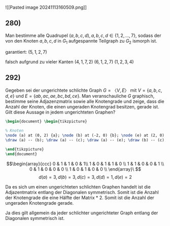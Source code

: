 ![[Pasted image 20241113160509.png]]
## 280) 
Man bestimme alle Quadrupel $(a, b, c, d), a, b, c, d ∈ \{1, 2, . . . , 7\}$, sodass der von den Knoten
$a, b, c, d$ in $G_{1}$ aufgespannte Teilgraph zu $G_{2}$ ismorph ist.

garantiert:
$(5,1,2,7)$


falsch aufgrund zu vieler Kanten
$(4,1,7,2)$
$(6, 1, 2, 7)$
$(1,2,3,4)$

## 292) 
Gegeben sei der ungerichtete schlichte Graph $G = 〈V, E〉$ mit $V = \{a, b, c, d, e\}$ und $E =\{ab, ac, ae, bc, bd, ce\}$. Man veranschauliche $G$ graphisch, bestimme seine Adjazenzmatrix sowie alle Knotengrade und zeige, dass die Anzahl der Knoten, die einen ungeraden Knotengrad besitzen, gerade ist. Gilt diese Aussage in jedem ungerichteten Graphen?




```tikz 
\begin{document} \begin{tikzpicture}

% Knoten 
\node (a) at (0, 2) {a}; \node (b) at (-2, 0) {b}; \node (e) at (2, 0) {e}; \node (d) at (-2, -2) {d}; \node (c) at (2, -2) {c}; % Kanten 
\draw (a) -- (b); \draw (a) -- (c); \draw (a) -- (e); \draw (b) -- (c); \draw (b) -- (d); \draw (c) -- (e);

\end{tikzpicture} 
\end{document}
```

 $$\begin{array}{ccc} 0 & 1 & 1 & 0 & 1\\ 1 & 0 & 1 & 1 & 0 \\ 1 & 1 & 0 & 0 & 1 \\ 0 & 1 & 0 & 0 & 0 \\ 1 & 0 & 1 & 0 & 0 \\ \end{array}\
 $$
 $$
d(a) = 3, d(b)= 3, d(c)=3, d(d)=1, d(e)=2
$$

 Da es sich um einen ungerichteten schlichten Graphen handelt ist die Adjazentmatrix entlang der Diagonalen symmetrisch. Somit ist die Anzahl der Knotengrade die eine Hälfte der Matrix * 2. Somit ist die Anzahl der ungeraden Knotengrade gerade.
 
Ja dies gilt allgemein da jeder schlichter ungerichteter Graph entlang der Diagonalen symmetrisch ist.